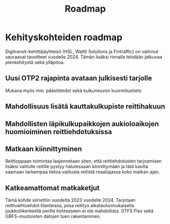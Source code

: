 ﻿---
title: Roadmap
panels: []
---

# Kehityskohteiden roadmap

Digitransit-kehittäjäyhteisö (HSL, Waltti Solutions ja Fintraffic) on valinnut seuraavat tavoitteet vuodelle 2024.
Tämän lisäksi rinnalla tehdään jatkuvaa pienkehitystä sekä ylläpitoa.

## Uusi OTP2 rajapinta avataan julkisesti tarjolle
Mukana myös mm. päästötedot sekä kulkuneuvon kuormitustieto

## Mahdollisuus lisätä kauttakulkupiste reittihakuun

## Mahdollisten läpikulkupaikkojen aukioloaikojen huomioiminen reittiehdotuksissa

## Matkaan kiinnittyminen
Reittioppaan toimintaa laajennetaan siten, että reittiehdotusten tarjoamisen lisäksi valitulle reitille pystyy
halutessaan kiinnittymään ja tätä kautta saamaan tarkempaa tietoa valitusta reitistä reaaliajassa koko matkan ajan.

## Katkeamattomat matkaketjut
Tämä kohde siirrettiin vuodelta 2023 vuodelle 2024.
Tarjotaan reittivaihtoehdot tilanteissa, joisa reititys aikataulunmukaisella joukkoliikenteellä perille kohteeseen ei ole mahdollista.
GTFS Flex sekä GBFS-muotoisten datojen tuen rakentaminen.
